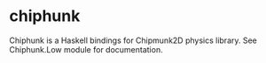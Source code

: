 # chiphunk

Chiphunk is a Haskell bindings for Chipmunk2D physics library. See Chiphunk.Low module for documentation.
